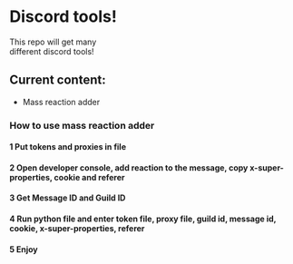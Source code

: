 # Discord tools!

This repo will get many<br>different discord tools!

## Current content:
- Mass reaction adder

### How to use mass reaction adder
#### 1 Put tokens and proxies in file
#### 2 Open developer console, add reaction to the message, copy x-super-properties, cookie and referer
#### 3 Get Message ID and Guild ID
#### 4 Run python file and enter token file, proxy file, guild id, message id, cookie, x-super-properties, referer
#### 5 Enjoy
